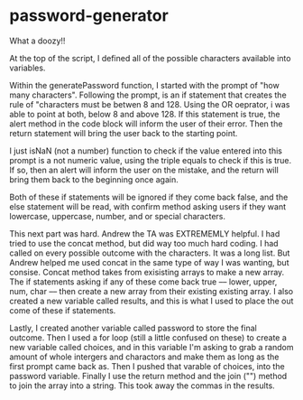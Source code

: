 # password-generator

What a doozy!!

At the top of the script, I defined all of the possible characters available into variables. 

Within the generatePassword function, I started with the prompt of "how many characters". Following the prompt, is an if statement that creates the rule of "characters must be betwen 8 and 128. Using the OR oeprator, i was able to point at both, below 8 and above 128. If this statement is true, the alert method in the code block will inform the user of their error. Then the return statement will bring the user back to the starting point. 

I just isNaN (not a number) function to check if the value entered into this prompt is a not numeric value, using the triple equals to check if this is true. If so, then an alert will inform the user on the mistake, and the return will bring them back to the beginning once again. 

Both of these if statements will be ignored if they come back false, and the else statement will be read, with confirm method asking users if they want lowercase, uppercase, number, and or special characters.

This next part was hard. Andrew the TA was EXTREMEMLY helpful. I had tried to use the concat method, but did way too much hard coding. I had called on every possible outcome with the characters. It was a long list. But Andrew helped me used concat in the same type of way I was wanting, but consise. Concat method takes from exisisting arrays to make a new array. The if statements asking if any of these come back true –– lower, upper, num, char –– then create a new array from their existing existing array. I also created a new variable called results, and this is what I used to place the out come of these if statements. 

Lastly, I created another variable called password to store the final outcome. Then I used a for loop (still a little confused on these) to create a new variable called choices, and in this variable I'm asking to grab a random amount of whole intergers and charactors and make them as long as the first prompt came back as. Then I pushed that varable of choices, into the password variable. Finally I use the return method and the join ("") method to join the array into a string. This took away the commas in the results. 
